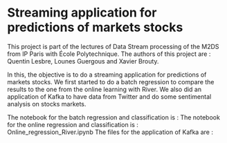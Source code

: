 # Streaming application for predictions of markets stocks
This project is part of the lectures of Data Stream processing of the M2DS from IP Paris with École Polytechnique. 
The authors of this project are : Quentin Lesbre, Lounes Guergous and Xavier Brouty. 

In this, the objective is to do a streaming application for predictions of markets stocks. 
We first started to do a batch regression to compare the results to the one from the online learning with River. 
We also did an application of Kafka to have data from Twitter and do some sentimental analysis on stocks markets. 

The notebook for the batch regression and classification is : 
The notebook for the online regression and classification is : Online_regression_River.ipynb
The files for the application of Kafka are : 

